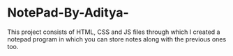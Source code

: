 # NotePad-By-Aditya-
This project consists of HTML, CSS and JS files through which I created a notepad program in which you can store notes along with the previous ones too.
